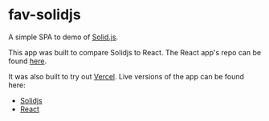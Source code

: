 # fav-solidjs

A simple SPA to demo of [Solid.js](https://www.solidjs.com/guides/getting-started).

This app was built to compare Solidjs to React. The React app's repo can be found [here](https://github.com/derFBeste/fav-react).

It was also built to try out [Vercel](https://vercel.com/). Live versions of the app can be found here:

- [Solidjs](https://fav-solidjs.vercel.app/)
- [React](https://fav-react.vercel.app/)